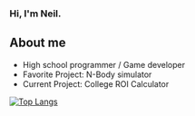 ### Hi, I'm Neil.

## About me
- High school programmer / Game developer
- Favorite Project: N-Body simulator
- Current Project: College ROI Calculator

[![Top Langs](https://github-readme-stats.vercel.app/api/top-langs/?username=Neilk1021&theme=tokyonight)](https://github.com/anuraghazra/github-readme-stats)
<!--
**Neilk1021/Neilk1021** is a ✨ _special_ ✨ repository because its `README.md` (this file) appears on your GitHub profile.

Here are some ideas to get you started:

- 🔭 I’m currently working on ...
- 🌱 I’m currently learning ...
- 👯 I’m looking to collaborate on ...
- 🤔 I’m looking for help with ...
- 💬 Ask me about ...
- 📫 How to reach me: ...
- 😄 Pronouns: ...
- ⚡ Fun fact: ...
-->
